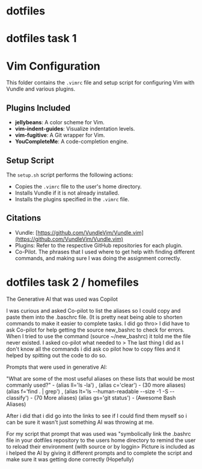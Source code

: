 # dotfiles  

# dotfiles task 1


# Vim Configuration

This folder contains the `.vimrc` file and setup script for configuring Vim with Vundle and various plugins.

## Plugins Included
- **jellybeans**: A color scheme for Vim.
- **vim-indent-guides**: Visualize indentation levels.
- **vim-fugitive**: A Git wrapper for Vim.
- **YouCompleteMe**: A code-completion engine.

## Setup Script
The `setup.sh` script performs the following actions:
- Copies the `.vimrc` file to the user's home directory.
- Installs Vundle if it is not already installed.
- Installs the plugins specified in the `.vimrc` file.

## Citations
- Vundle: [https://github.com/VundleVim/Vundle.vim](https://github.com/VundleVim/Vundle.vim)
- Plugins: Refer to the respective GitHub repositories for each plugin.
- Co-Pilot. The phrases that I used where to get help with finding different commands, and making sure I was doing the assignment correctly.





# dotfiles task 2 / homefiles

The Generative AI that was used was Copilot


I was curious and asked Co-pilot to list the aliases so I could copy and paste them into the .baschrc file. (It is pretty neat being able to shorten commands to make it easier to complete tasks. I did go thro>
I did have to ask Co-pilot for help getting the source new_bashrc to check for errors. When I tried to use the command (source ~/new_bashrc) it told me the file never existed. I asked co-pilot what needed to >
The last thing I did as I don't know all the commands i did ask co pilot how to copy files and it helped by spitting out the code to do so.


Prompts that were used in generative AI:

"What are some of the most useful aliases on these lists that would be most commanly used?" - (alias ll='ls -la') , (alias c='clear') - (30 more aliases)
(alias f='find . | grep') , (alias lt='ls --human-readable --size -1 -S --classify') - (70 More aliases)
(alias gs='git status') - (Awesome Bash Aliases)

After i did that i did go into the links to see if I could find them myself so i can be sure it wasn't just something AI was throwing at me.


For my script that prompt that was used was "symbolically link the .bashrc file in your dotfiles repository to the users home directory to remind the user to reload their environment (with source or by loggin>
Picture is included as i helped the AI by giving it different prompts and to complete the script and make sure it was getting done correctly (Hopefully)





